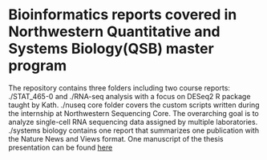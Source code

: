 # Bioinformatics reports covered in Northwestern Quantitative and Systems Biology(QSB) master program

The repository contains three folders including two course reports: ./STAT_465-0 and ./RNA-seq analysis with a focus on DESeq2 R package taught by Kath.
./nuseq core folder covers the custom scripts written during the internship at Northwestern Sequencing Core. The overarching goal is to analyze single-cell RNA sequencing data assigned by multiple laboratories.
./systems biology contains one report that summarizes one publication with the Nature News and Views format.
One manuscript of the thesis presentation can be found [here](http://simp.ly/publish/9T1hXb)